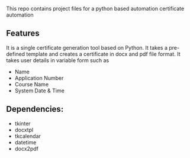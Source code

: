 This repo contains project files for a python based automation certificate automation

## Features
It is a single certificate generation tool based on Python.
It takes a pre-defined template and creates a certificate in docx and pdf file format.
It takes user details in variable form such as
- Name
- Application Number
- Course Name
- System Date & Time
## Dependencies:
- tkinter
- docxtpl
- tkcalendar
- datetime
- docx2pdf
